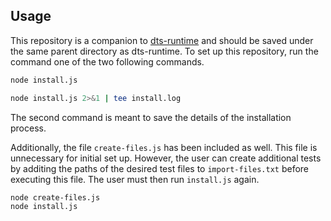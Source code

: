 ## Usage

This repository is a companion to [dts-runtime](https://github.com/Proglang-TypeScript/run-time-information-gathering) and should be saved under the same parent directory as dts-runtime. To set up this repository, run the command one of the two following commands.

```bash
node install.js
```

```bash
node install.js 2>&1 | tee install.log
```

The second command is meant to save the details of the installation process.

Additionally, the file `create-files.js` has been included as well. This file is unnecessary for initial set up. However, the user can create additional tests by additing the paths of the desired test files to `import-files.txt` before executing this file. The user must then run `install.js` again.

```bash
node create-files.js
node install.js
```